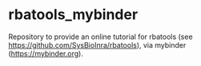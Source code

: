 # rbatools_mybinder

Repository to provide an online tutorial for rbatools (see https://github.com/SysBioInra/rbatools), via mybinder (https://mybinder.org).
